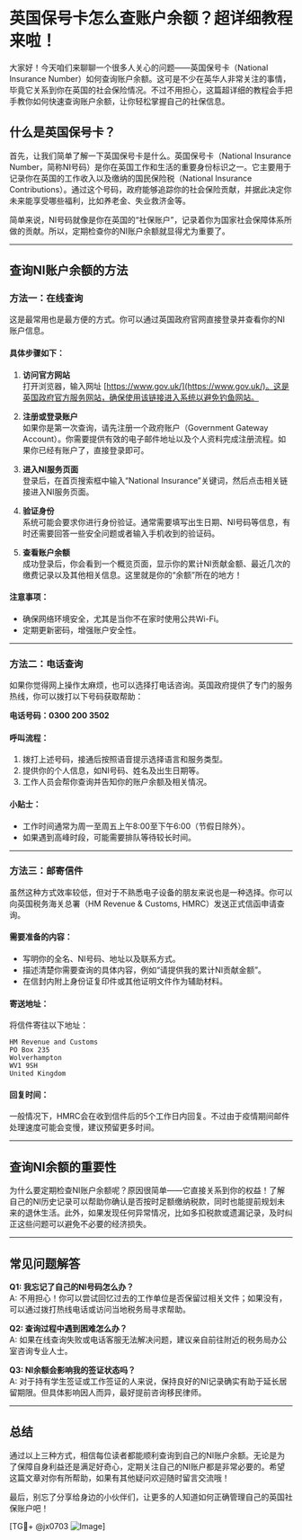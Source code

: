 # 英国保号卡怎么查账户余额？超详细教程来啦！

大家好！今天咱们来聊聊一个很多人关心的问题——英国保号卡（National Insurance Number）如何查询账户余额。这可是不少在英华人非常关注的事情，毕竟它关系到你在英国的社会保险情况。不过不用担心，这篇超详细的教程会手把手教你如何快速查询账户余额，让你轻松掌握自己的社保信息。

## 什么是英国保号卡？

首先，让我们简单了解一下英国保号卡是什么。英国保号卡（National Insurance Number，简称NI号码）是你在英国工作和生活的重要身份标识之一。它主要用于记录你在英国的工作收入以及缴纳的国民保险税（National Insurance Contributions）。通过这个号码，政府能够追踪你的社会保险贡献，并据此决定你未来能享受哪些福利，比如养老金、失业救济金等。

简单来说，NI号码就像是你在英国的“社保账户”，记录着你为国家社会保障体系所做的贡献。所以，定期检查你的NI账户余额就显得尤为重要了。

---

## 查询NI账户余额的方法

### 方法一：在线查询

这是最常用也是最方便的方式。你可以通过英国政府官网直接登录并查看你的NI账户信息。

#### 具体步骤如下：

1. **访问官方网站**  
   打开浏览器，输入网址 [https://www.gov.uk/](https://www.gov.uk/)。这是英国政府官方服务网站，确保使用该链接进入系统以避免钓鱼网站。

2. **注册或登录账户**  
   如果你是第一次查询，请先注册一个政府账户（Government Gateway Account）。你需要提供有效的电子邮件地址以及个人资料完成注册流程。如果你已经有账户了，直接登录即可。

3. **进入NI服务页面**  
   登录后，在首页搜索框中输入“National Insurance”关键词，然后点击相关链接进入NI服务页面。

4. **验证身份**  
   系统可能会要求你进行身份验证。通常需要填写出生日期、NI号码等信息，有时还需要回答一些安全问题或者输入手机收到的验证码。

5. **查看账户余额**  
   成功登录后，你会看到一个概览页面，显示你的累计NI贡献金额、最近几次的缴费记录以及其他相关信息。这里就是你的“余额”所在的地方！

#### 注意事项：
- 确保网络环境安全，尤其是当你不在家时使用公共Wi-Fi。
- 定期更新密码，增强账户安全性。

---

### 方法二：电话查询

如果你觉得网上操作太麻烦，也可以选择打电话咨询。英国政府提供了专门的服务热线，你可以拨打以下号码获取帮助：

**电话号码：0300 200 3502**

#### 呼叫流程：
1. 拨打上述号码，接通后按照语音提示选择语言和服务类型。
2. 提供你的个人信息，如NI号码、姓名及出生日期等。
3. 工作人员会帮你查询并告知你的账户余额及相关情况。

#### 小贴士：
- 工作时间通常为周一至周五上午8:00至下午6:00（节假日除外）。
- 如果遇到高峰时段，可能需要排队等待较长时间。

---

### 方法三：邮寄信件

虽然这种方式效率较低，但对于不熟悉电子设备的朋友来说也是一种选择。你可以向英国税务海关总署（HM Revenue & Customs, HMRC）发送正式信函申请查询。

#### 需要准备的内容：
- 写明你的全名、NI号码、地址以及联系方式。
- 描述清楚你需要查询的具体内容，例如“请提供我的累计NI贡献金额”。
- 在信封内附上身份证复印件或其他证明文件作为辅助材料。

#### 寄送地址：
将信件寄往以下地址：
```
HM Revenue and Customs
PO Box 235
Wolverhampton
WV1 9SH
United Kingdom
```

#### 回复时间：
一般情况下，HMRC会在收到信件后的5个工作日内回复。不过由于疫情期间邮件处理速度可能会变慢，建议预留更多时间。

---

## 查询NI余额的重要性

为什么要定期检查NI账户余额呢？原因很简单——它直接关系到你的权益！了解自己的NI历史记录可以帮助你确认是否按时足额缴纳税款，同时也能提前规划未来的退休生活。此外，如果发现任何异常情况，比如多扣税款或遗漏记录，及时纠正这些问题可以避免不必要的经济损失。

---

## 常见问题解答

**Q1: 我忘记了自己的NI号码怎么办？**  
A: 不用担心！你可以尝试回忆过去的工作单位是否保留过相关文件；如果没有，可以通过拨打热线电话或访问当地税务局寻求帮助。

**Q2: 查询过程中遇到困难怎么办？**  
A: 如果在线查询失败或电话客服无法解决问题，建议亲自前往附近的税务局办公室咨询专业人士。

**Q3: NI余额会影响我的签证状态吗？**  
A: 对于持有学生签证或工作签证的人来说，保持良好的NI记录确实有助于延长居留期限。但具体影响因人而异，最好提前咨询移民律师。

---

## 总结

通过以上三种方式，相信每位读者都能顺利查询到自己的NI账户余额。无论是为了保障自身利益还是满足好奇心，定期关注自己的NI账户都是非常必要的。希望这篇文章对你有所帮助，如果有其他疑问欢迎随时留言交流哦！

最后，别忘了分享给身边的小伙伴们，让更多的人知道如何正确管理自己的英国社保账户吧！

[TG💪+ @jx0703 ![Image](https://github.com/user-attachments/assets/dbca1d08-cadb-493c-b0ec-ad6f7a83f270)]